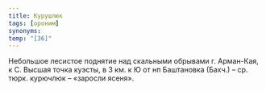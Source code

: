 ```yaml
---
title: Курушлюк
tags: [ороним]
synonyms:
temp: "[З6]"
---
```


Небольшое лесистое поднятие над скальными обрывами г. Арман-Кая, к С. Высшая
точка куэсты, в 3 км. к Ю от нп Баштановка (Бахч.) – ср. тюрк. курючлюк –
«заросли ясеня».
